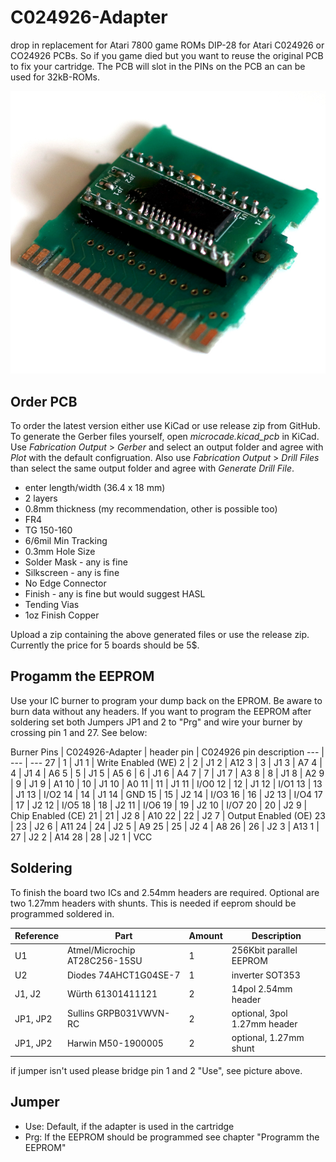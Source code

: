 # C024926-Adapter

drop in replacement for Atari 7800 game ROMs DIP-28 for Atari C024926 or CO24926 PCBs. So if you game died but you want to reuse the original PCB to fix your cartridge.
The PCB will slot in the PINs on the PCB an can be used for 32kB-ROMs.

![C024926-Adapter installed on an C024926-1 Rev. 1](<./C024926.jpg>)

## Order PCB
To order the latest version either use KiCad or use release zip from GitHub.
To generate the Gerber files yourself, open _microcade.kicad_pcb_ in KiCad. Use _Fabrication Output_ > _Gerber_ and select an output folder and agree with _Plot_ with the default configruation. Also use _Fabrication Output_ > _Drill Files_ than select the same output folder and agree with _Generate Drill File_.

- enter length/width (36.4 x 18 mm)
- 2 layers
- 0.8mm thickness (my recommendation, other is possible too)
- FR4
- TG 150-160
- 6/6mil Min Tracking
- 0.3mm Hole Size
- Solder Mask - any is fine
- Silkscreen - any is fine
- No Edge Connector
- Finish - any is fine but would suggest HASL
- Tending Vias
- 1oz Finish Copper

Upload a zip containing the above generated files or use the release zip. Currently the price for 5 boards should be 5$.

## Progamm the EEPROM

Use your IC burner to program your dump back on the EPROM. Be aware to burn data without any headers. If you want to program the EEPROM after soldering set both Jumpers JP1 and 2 to "Prg" and wire your burner by crossing pin 1 and 27. See below:

Burner Pins | C024926-Adapter | header pin | C024926 pin description
--- | --- | ---
27 | 1 | J1 1 | Write Enabled (WE)
2 | 2 | J1 2 | A12
3 | 3 | J1 3 | A7
4 | 4 | J1 4 | A6
5 | 5 | J1 5 | A5
6 | 6 | J1 6 | A4
7 | 7 | J1 7 | A3
8 | 8 | J1 8 | A2
9 | 9 | J1 9 | A1
10 | 10 | J1 10 | A0
11 | 11 | J1 11 | I/O0
12 | 12 | J1 12 | I/O1
13 | 13 | J1 13 | I/O2
14 | 14 | J1 14 | GND
15 | 15 | J2 14 | I/O3
16 | 16 | J2 13 | I/O4
17 | 17 | J2 12 | I/O5
18 | 18 | J2 11 | I/O6
19 | 19 | J2 10 | I/O7
20 | 20 | J2 9 | Chip Enabled (CE)
21 | 21 | J2 8 | A10
22 | 22 | J2 7 | Output Enabled (OE)
23 | 23 | J2 6 | A11
24 | 24 | J2 5 | A9
25 | 25 | J2 4 | A8
26 | 26 | J2 3 | A13
1 | 27 | J2 2 | A14
28 | 28 | J2 1 | VCC 

## Soldering

To finish the board two ICs and 2.54mm headers are required. Optional are two 1.27mm headers with shunts. This is needed if eeprom should be programmed soldered in.

Reference | Part | Amount | Description
--- | --- | --- | ---
U1 | Atmel/Microchip AT28C256-15SU | 1 | 256Kbit parallel EEPROM
U2 | Diodes 74AHCT1G04SE-7 | 1 | inverter SOT353
J1, J2 | Würth 61301411121 | 2 | 14pol 2.54mm header
JP1, JP2 | Sullins GRPB031VWVN-RC | 2 | optional, 3pol 1.27mm header
JP1, JP2 | Harwin M50-1900005 | 2 | optional, 1.27mm shunt

if jumper isn't used please bridge pin 1 and 2 "Use", see picture above.

## Jumper

- Use: Default, if the adapter is used in the cartridge
- Prg: If the EEPROM should be programmed see chapter "Programm the EEPROM"
